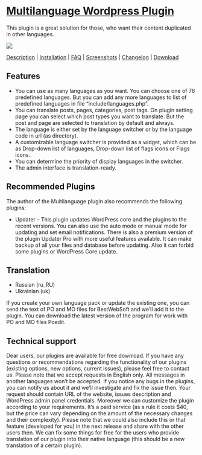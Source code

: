 <a href="http://bestwebsoft.com/products/multilanguage/description" target=_blank>Multilanguage Wordpress Plugin</a> 
==============================

This plugin is a great solution for those, who want their content duplicated in other languages. 

<img src="http://bestwebsoft.com/wp-content/uploads/2014/10/xmultilanguage-banner-website.jpg.pagespeed.ic.mpQEPiu2_X.jpg" />

<a href="http://bestwebsoft.com/products/multilanguage/#description" target=_blank>Description</a> | 
<a href="http://bestwebsoft.com/products/multilanguage/#installation" target=_blank>Installation</a> | 
<a href="http://bestwebsoft.com/products/multilanguage/#faq" target=_blank>FAQ</a> | 
<a href="http://bestwebsoft.com/products/multilanguage/#screenshots" target=_blank>Screenshots</a> | 
<a href="http://bestwebsoft.com/products/multilanguage/#changelog" target=_blank>Changelog</a> | 
<a href="http://bestwebsoft.com/products/multilanguage/#download" target=_blank>Download</a>


Features
--------------------------
* You can use as many languages as you want. You can choose one of 76 predefined languages. But you can add any more languages to list of predefined languages in file “include/languages.php”.
* You can translate posts, pages, categories, post tags. On plugin setting page you can select which post types you want to translate. But the post and page are selected to translation by default and always.
* The language is either set by the language switcher or by the language code in url (as directory).
* A customizable language switcher is provided as a widget, which can be as Drop-down list of languages, Drop-down list of flags icons or Flags icons.
* You can determine the priority of display languages ​​in the switcher.
* The admin interface is translation-ready.

Recommended Plugins
--------------------------
The author of the Multilanguage plugin also recommends the following plugins:
* Updater – This plugin updates WordPress core and the plugins to the recent versions. You can also use the auto mode or manual mode for updating and set email notifications.
There is also a premium version of the plugin Updater Pro with more useful features available. It can make backup of all your files and database before updating. Also it can forbid some plugins or WordPress Core update.

Translation
--------------------------
* Russian (ru_RU)
* Ukrainian (uk)

If you create your own language pack or update the existing one, you can send the text of PO and MO files for BestWebSoft and we’ll add it to the plugin. You can download the latest version of the program for work with PO and MO files Poedit.

Technical support
--------------------------
Dear users, our plugins are available for free download. If you have any questions or recommendations regarding the functionality of our plugins (existing options, new options, current issues), please feel free to contact us. Please note that we accept requests in English only. All messages in another languages won’t be accepted. If you notice any bugs in the plugins, you can notify us about it and we’ll investigate and fix the issue then. Your request should contain URL of the website, issues description and WordPress admin panel credentials. Moreover we can customize the plugin according to your requirements. It’s a paid service (as a rule it costs $40, but the price can vary depending on the amount of the necessary changes and their complexity). Please note that we could also include this or that feature (developed for you) in the next release and share with the other users then. We can fix some things for free for the users who provide translation of our plugin into their native language (this should be a new translation of a certain plugin).
